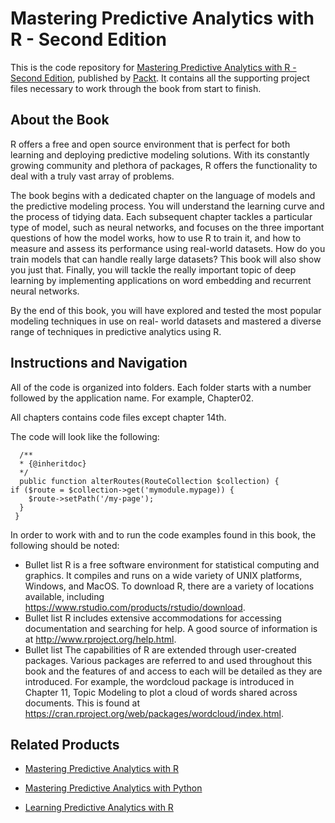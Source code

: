 # Mastering Predictive Analytics with R - Second Edition
This is the code repository for [Mastering Predictive Analytics with R - Second Edition](https://www.packtpub.com/big-data-and-business-intelligence/mastering-predictive-analytics-r-second-edition?utm_source=github&utm_medium=repository&utm_campaign=9781787121393), published by [Packt](https://www.packtpub.com/?utm_source=github). It contains all the supporting project files necessary to work through the book from start to finish.
## About the Book
R offers a free and open source environment that is perfect for both learning and deploying predictive modeling solutions. With its constantly growing community and plethora of packages, R offers the functionality to deal with a truly vast array of problems.

The book begins with a dedicated chapter on the language of models and the predictive modeling process. You will understand the learning curve and the process of tidying data. Each subsequent chapter tackles a particular type of model, such as neural networks, and focuses on the three important questions of how the model works, how to use R to train it, and how to measure and assess its performance using real-world datasets. How do you train models that can handle really large datasets? This book will also show you just that. Finally, you will tackle the really important topic of deep learning by implementing applications on word embedding and recurrent neural networks.

By the end of this book, you will have explored and tested the most popular modeling techniques in use on real- world datasets and mastered a diverse range of techniques in predictive analytics using R.

## Instructions and Navigation
All of the code is organized into folders. Each folder starts with a number followed by the application name. For example, Chapter02.

All chapters contains code files except chapter 14th. 

The code will look like the following:
```
  /**
  * {@inheritdoc}
  */
  public function alterRoutes(RouteCollection $collection) {
if ($route = $collection->get('mymodule.mypage)) {
    $route->setPath('/my-page');
  }
 }
```

In order to work with and to run the code examples found in this book, the following should be noted:
* Bullet list R is a free software environment for statistical computing and graphics. It compiles and runs on a wide variety of UNIX platforms, Windows, and MacOS. To download R, there are a variety of locations available, including https://www.rstudio.com/products/rstudio/download.
* Bullet list R includes extensive accommodations for accessing documentation and searching for help. A good source of information is at  http://www.rproject.org/help.html.
* Bullet list The capabilities of R are extended through user-created packages. Various packages are referred to and used throughout this book and the features of and access to each will be detailed as they are introduced. For example, the wordcloud package is introduced in Chapter 11, Topic Modeling to plot a cloud of words shared across documents. This is found at https://cran.rproject.org/web/packages/wordcloud/index.html.

## Related Products
* [Mastering Predictive Analytics with R](https://www.packtpub.com/application-development/mastering-predictive-analytics-r?utm_source=github&utm_medium=repository&utm_campaign=9781783982806)

* [Mastering Predictive Analytics with Python](https://www.packtpub.com/big-data-and-business-intelligence/mastering-predictive-analytics-python?utm_source=github&utm_medium=repository&utm_campaign=9781785882715)

* [Learning Predictive Analytics with R](https://www.packtpub.com/big-data-and-business-intelligence/learning-predictive-analytics-r?utm_source=github&utm_medium=repository&utm_campaign=9781782169352)
